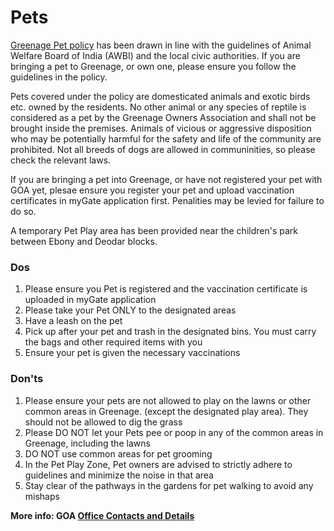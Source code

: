 # Pets

<a target="_blank" href="https://drive.google.com/file/d/1GKrEUiCd7ixQuTy2KaV7QanZX0AlYCp-/view?usp=sharing">Greenage Pet policy</a> has been drawn in line with the guidelines of Animal Welfare Board of India (AWBI) and the local civic authorities. If you are bringing a pet to Greenage, or own one, please ensure you follow the guidelines in the policy. 

Pets covered under the policy are domesticated animals and exotic birds etc. owned by the residents. No other animal or any species of reptile is considered as a pet by the Greenage Owners Association and shall not be brought inside the premises. Animals of vicious or aggressive disposition who may be potentially harmful for the safety and life of the community are prohibited. Not all breeds of dogs are allowed in communinities, so please check the relevant laws.

If you are bringing a pet into Greenage, or have not registered your pet with GOA yet, plesae ensure you register your pet and upload vaccination certificates in myGate application first. Penalities may be levied for failure to do so. 

A temporary Pet Play area has been provided near the children's park between Ebony and Deodar blocks.  

### Dos

1. Please ensure you Pet is registered and the vaccination certificate is uploaded in myGate application
2. Please take your Pet ONLY to the designated areas 
3. Have a leash on the pet  
4. Pick up after your pet and trash in the designated bins. You must carry the bags and other required items with you 
5. Ensure your pet is given  the necessary vaccinations  

### Don'ts

1. Please ensure your pets are not allowed to play on the lawns or other common areas in Greenage. (except the designated play area). They should not be allowed to dig the grass 
2. Please DO NOT let your Pets pee or poop in any of the common areas in Greenage, including the lawns 
3. DO NOT use common areas for pet grooming
4. In the Pet Play Zone, Pet owners are advised to strictly adhere to guidelines and minimize the noise in that area
5. Stay clear of the pathways in the gardens for pet walking to avoid any mishaps

__More info: GOA [Office Contacts and Details](/info/contact)__
